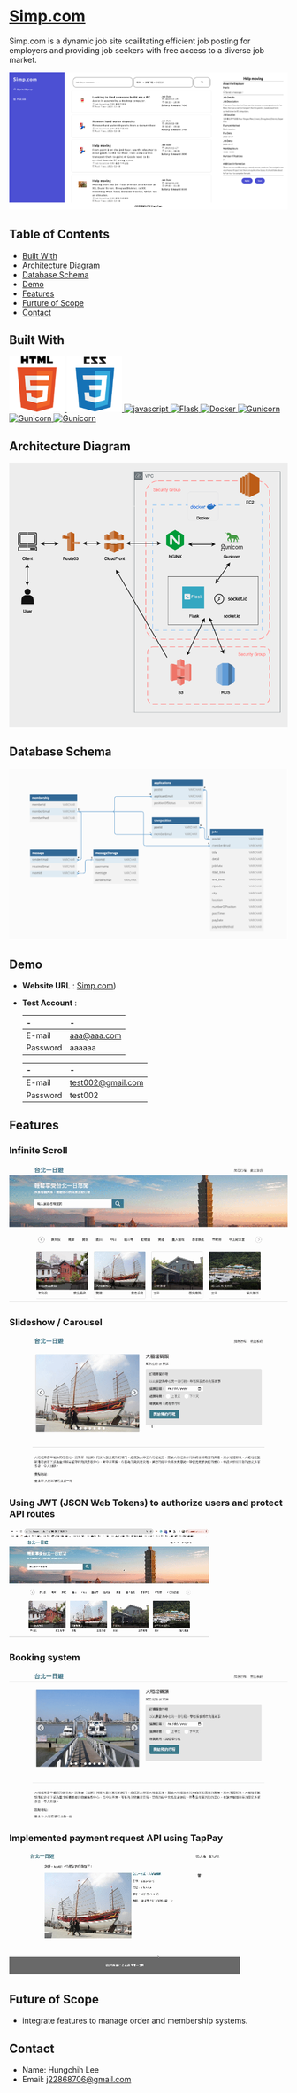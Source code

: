 # [Simp.com](https://bootcamp.may11th2023.com/)

Simp.com is a dynamic job site scailitating efficient job posting for employers and providing job seekers with free access to a diverse job market.

 ![image](https://github.com/j22868706/project_Simp.com/blob/main/demo/Desktop.png)

## Table of Contents

 - [Built With](#built_with)
 - [Architecture Diagram](#architecture_diagram)
 - [Database Schema](#database_schema)
 - [Demo](#demo)
 - [Features](#features)
 - [Furture of Scope](#future_scope)
 - [Contact](#contact)

## Built With <a name= "built_with"></a>
<a href="https://example.com/html">
  <img src="https://raw.githubusercontent.com/github/explore/80688e429a7d4ef2fca1e82350fe8e3517d3494d/topics/html/html.png" alt="HTML" width="100">
</a>
<a href="https://example.com/css">
  <img src="https://raw.githubusercontent.com/github/explore/80688e429a7d4ef2fca1e82350fe8e3517d3494d/topics/css/css.png" alt="CSS" width="100">
</a>
<a href="https://example.com/js">
  <img src="https://camo.githubusercontent.com/999ac61673796a0151eef10879275094b94e4cdf8633a61c01819c6504dcb6d9/68747470733a2f2f7261772e6769746875622e636f6d2f766f6f646f6f74696b69676f642f6c6f676f2e6a732f6d61737465722f6a732e706e67" alt="javascript" width="100">
</a>
<a href="https://flask.palletsprojects.com/en/3.0.x/">
  <img src="https://repository-images.githubusercontent.com/596892/cc2c69ec-9251-4b33-8283-b86a8659c9cb" alt="Flask" width="100">
</a>
<a href="https://www.docker.com/">
  <img src="https://www.docker.com/wp-content/uploads/2023/08/logo-dont-reverse.svg" alt="Docker" width="100">
</a>
<a href="https://gunicorn.org/">
  <img src="https://static-00.iconduck.com/assets.00/gunicorn-icon-512x311-a5lsx3on.png" alt="Gunicorn" width="100">
</a>
<a href="https://www.nginx.com/">
  <img src="https://1000logos.net/wp-content/uploads/2020/08/Nginx-Symbol.jpg" alt="Gunicorn" width="100">
</a>
<a href="https://www.nginx.com/">
  <img src="https://upload.wikimedia.org/wikipedia/commons/thumb/9/96/Socket-io.svg/1200px-Socket-io.svg.png" alt="Gunicorn" width="100">
</a>

## Architecture Diagram <a name = "architecture_diagram">
<img src="https://github.com/j22868706/project_Simp.com/blob/main/demo/Architecture%20Diagram.png" alt="architecture diagram" width="700" >

## Database Schema <a name = "database_schema">
<img src="https://github.com/j22868706/project_Simp.com/blob/main/demo/Database%20Scheme.png" alt="database schema" width="700" >

## Demo <a name = "demo"></a>
* **Website URL** : [Simp.com](https://bootcamp.may11th2023.com/))
* **Test Account** : 

  |-|-|
  | ------ | ------ |
  | E-mail | aaa@aaa.com |
  | Password | aaaaaa |

  |-|-|
  | ------ | ------ |
  | E-mail | test002@gmail.com |
  | Password | test002 |


## Features <a name= "features"></a>

### Infinite Scroll

<img src="https://github.com/j22868706/taipeiDayTrip/blob/main/demo/Infinite%20Scroll.gif" >

### Slideshow / Carousel

<img src="https://github.com/j22868706/taipeiDayTrip/blob/main/demo/Slideshow%20_%20Carousel%20(1).gif">

### Using JWT (JSON Web Tokens) to authorize users and protect API routes

<img src="https://github.com/j22868706/taipeiDayTrip/blob/main/demo/Authentication.gif" >

### Booking system

<img src="https://github.com/j22868706/taipeiDayTrip/blob/main/demo/booking%20(1).gif">

### Implemented payment request API using TapPay

<img src="https://github.com/j22868706/taipeiDayTrip/blob/main/demo/Third%20party%20online%20payment%20-%20TapPay%20(1).gif">

## Future of Scope <a name= "future_scope"></a>
 - integrate features to manage order and membership systems.

## Contact <a name="contact">

 - Name:  Hungchih Lee
 - Email: j22868706@gmail.com
